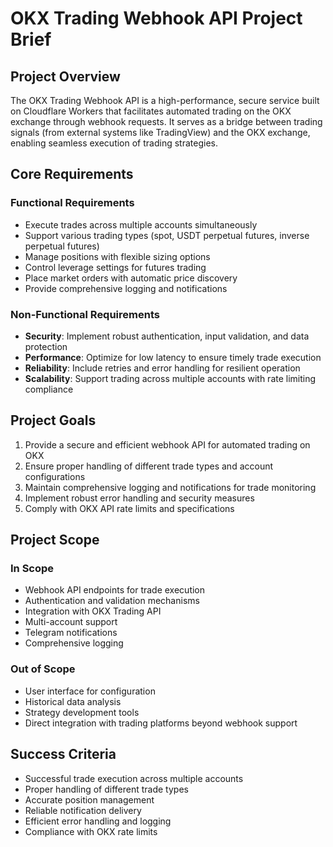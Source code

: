 # OKX Trading Webhook API Project Brief

## Project Overview
The OKX Trading Webhook API is a high-performance, secure service built on Cloudflare Workers that facilitates automated trading on the OKX exchange through webhook requests. It serves as a bridge between trading signals (from external systems like TradingView) and the OKX exchange, enabling seamless execution of trading strategies.

## Core Requirements

### Functional Requirements
- Execute trades across multiple accounts simultaneously
- Support various trading types (spot, USDT perpetual futures, inverse perpetual futures)
- Manage positions with flexible sizing options
- Control leverage settings for futures trading
- Place market orders with automatic price discovery
- Provide comprehensive logging and notifications

### Non-Functional Requirements
- **Security**: Implement robust authentication, input validation, and data protection
- **Performance**: Optimize for low latency to ensure timely trade execution
- **Reliability**: Include retries and error handling for resilient operation
- **Scalability**: Support trading across multiple accounts with rate limiting compliance

## Project Goals
1. Provide a secure and efficient webhook API for automated trading on OKX
2. Ensure proper handling of different trade types and account configurations
3. Maintain comprehensive logging and notifications for trade monitoring
4. Implement robust error handling and security measures
5. Comply with OKX API rate limits and specifications

## Project Scope
### In Scope
- Webhook API endpoints for trade execution
- Authentication and validation mechanisms
- Integration with OKX Trading API
- Multi-account support
- Telegram notifications
- Comprehensive logging

### Out of Scope
- User interface for configuration
- Historical data analysis
- Strategy development tools
- Direct integration with trading platforms beyond webhook support

## Success Criteria
- Successful trade execution across multiple accounts
- Proper handling of different trade types
- Accurate position management
- Reliable notification delivery
- Efficient error handling and logging
- Compliance with OKX rate limits
